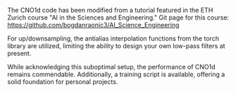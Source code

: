 The CNO1d code has been modified from a tutorial featured in the ETH Zurich course "AI in the Sciences and Engineering."
Git page for this course: https://github.com/bogdanraonic3/AI_Science_Engineering 

For up/downsampling, the antialias interpolation functions from the  torch library are utilized, limiting the ability to design your own low-pass filters at present.

While acknowledging this suboptimal setup, the performance of CNO1d remains commendable. 
Additionally, a training script is available, offering a solid foundation for personal projects.

